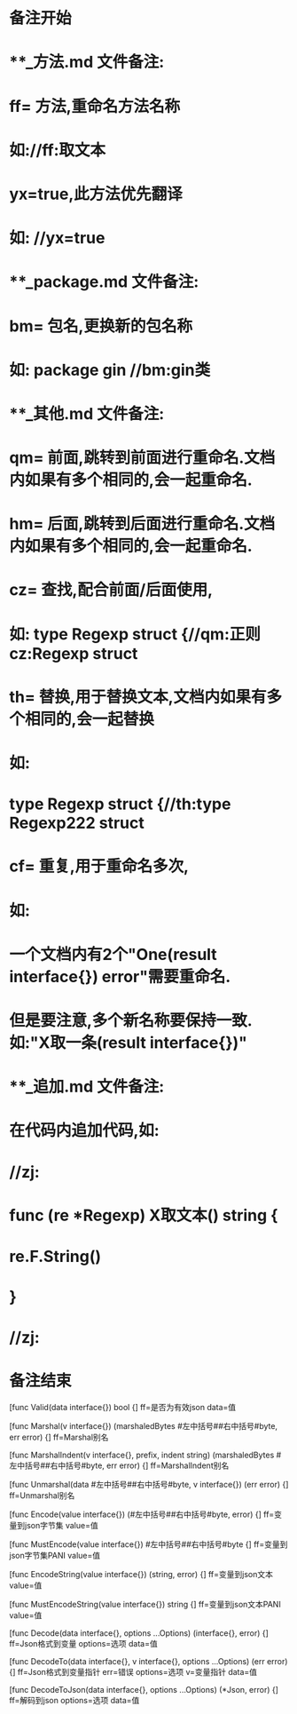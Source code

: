# 备注开始
# **_方法.md 文件备注:
# ff= 方法,重命名方法名称
# 如://ff:取文本
#
# yx=true,此方法优先翻译
# 如: //yx=true


# **_package.md 文件备注:
# bm= 包名,更换新的包名称 
# 如: package gin //bm:gin类


# **_其他.md 文件备注:
# qm= 前面,跳转到前面进行重命名.文档内如果有多个相同的,会一起重命名.
# hm= 后面,跳转到后面进行重命名.文档内如果有多个相同的,会一起重命名.
# cz= 查找,配合前面/后面使用,
# 如: type Regexp struct {//qm:正则 cz:Regexp struct
#
# th= 替换,用于替换文本,文档内如果有多个相同的,会一起替换
# 如:
# type Regexp struct {//th:type Regexp222 struct
#
# cf= 重复,用于重命名多次,
# 如: 
# 一个文档内有2个"One(result interface{}) error"需要重命名.
# 但是要注意,多个新名称要保持一致. 如:"X取一条(result interface{})"


# **_追加.md 文件备注:
# 在代码内追加代码,如:
# //zj:
# func (re *Regexp) X取文本() string { 
#    re.F.String()
# }
# //zj:
# 备注结束

[func Valid(data interface{}) bool {]
ff=是否为有效json
data=值

[func Marshal(v interface{}) (marshaledBytes #左中括号##右中括号#byte, err error) {]
ff=Marshal别名

[func MarshalIndent(v interface{}, prefix, indent string) (marshaledBytes #左中括号##右中括号#byte, err error) {]
ff=MarshalIndent别名

[func Unmarshal(data #左中括号##右中括号#byte, v interface{}) (err error) {]
ff=Unmarshal别名

[func Encode(value interface{}) (#左中括号##右中括号#byte, error) {]
ff=变量到json字节集
value=值

[func MustEncode(value interface{}) #左中括号##右中括号#byte {]
ff=变量到json字节集PANI
value=值

[func EncodeString(value interface{}) (string, error) {]
ff=变量到json文本
value=值

[func MustEncodeString(value interface{}) string {]
ff=变量到json文本PANI
value=值

[func Decode(data interface{}, options ...Options) (interface{}, error) {]
ff=Json格式到变量
options=选项
data=值

[func DecodeTo(data interface{}, v interface{}, options ...Options) (err error) {]
ff=Json格式到变量指针
err=错误
options=选项
v=变量指针
data=值

[func DecodeToJson(data interface{}, options ...Options) (*Json, error) {]
ff=解码到json
options=选项
data=值
